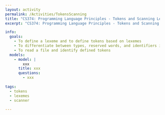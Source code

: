 ```yaml
---
layout: activity
permalink: /Activities/TokensScanning
title: "CS374: Programming Language Principles - Tokens and Scanning Lexemes"
excerpt: "CS374: Programming Language Principles - Tokens and Scanning Lexemes"

info: 
  goals: 
    - To define a lexeme and to define tokens based on lexemes
    - To differentiate between types, reserved words, and identifiers in a scanner
    - To read a file and identify defined tokens
  models:
    - model: |
        xxx
      title: xxx
      questions:
        - xxx
      
tags:
  - tokens
  - lexemes
  - scanner
  
---
```


